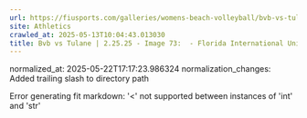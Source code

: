 ```yaml
---
url: https://fiusports.com/galleries/womens-beach-volleyball/bvb-vs-tulane-2-25-25/image-73/355/62626/
site: Athletics
crawled_at: 2025-05-13T10:04:43.013030
title: Bvb vs Tulane | 2.25.25 - Image 73:  - Florida International University
---
```

normalized_at: 2025-05-22T17:17:23.986324
normalization_changes: Added trailing slash to directory path

Error generating fit markdown: '<' not supported between instances of 'int' and 'str'